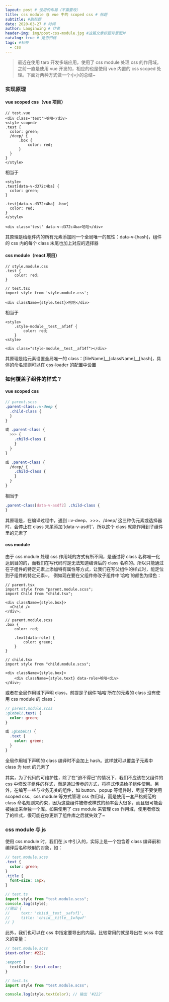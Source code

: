```yaml
---
layout: post # 使用的布局（不需要改）
title: css module 与 vue 中的 scoped css # 标题
subtitle: #副标题
date: 2020-03-27 # 时间
author: Lauginwing # 作者
header-img: img/post-css-module.jpg #这篇文章标题背景图片
catalog: true # 是否归档
tags: #标签
  - css
---
```


> 最近在使用 taro 开发多端应用，使用了 css module 处理 css 的作用域。之前一直是使用 vue 开发的，相应的也是使用 vue 内置的 css scoped 处理。下面对两种方式做一个小小的总结~

### 实现原理

#### vue scoped css（vue 项目）

```tsx
// test.vue
<div class='test'>哈哈</div>
<style scoped>
.test {
  color: green;
  /deep/ {
      .box {
          color: red;
      }
  }
}
</style>
```

相当于

```tsx
<style>
.test[data-v-d372c4ba] {
  color: green;
}

.test[data-v-d372c4ba] .box{
  color: red;
}
</style>

<div class='test' data-v-d372c4ba>哈哈</div>
```

其原理是给组件内的所有元素添加同一个全局唯一的属性：data-v-[hash]，组件的 css 内的每个 class 末尾也加上对应的选择器

#### css module（react 项目）

```tsx
// style.module.css
.test {
    color: red;
}

// test.tsx
import style from 'style.module.css';

<div className={style.test}>哈哈</div>

```

相当于

```tsx
<style>
    .style-module__test__af14f {
        color: red;
    }
<style>

<div class="style-module__test__af14f"></div>

```

其原理是给元素设置全局唯一的 class：[fileName]\_\_[className]\_\_[hash]，具体的命名规则可以在 css-loader 的配置中设置

### 如何覆盖子组件的样式？

#### vue scoped css

```scss
// parent.scss
.parent-class::v-deep {
  .child-class {
  }
}

或 .parent-class {
  >>> {
    .child-class {
    }
  }
}

或 .parent-class {
  /deep/ {
    .child-class {
    }
  }
}
```

相当于

```scss
.parent-class[data-v-asdf2] .child-class {
}
```

其原理是，在编译过程中，遇到 ::v-deep、>>>、/deep/ 这三种伪元素或选择器时，会停止在 class 末尾添加‘[data-v-asdf]’，所以这个 class 就能作用到子组件里的元素了

#### css module

由于 css module 处理 css 作用域的方式有所不同，是通过将 class 名称唯一化达到目的的，而我们在写代码时是无法知道编译后的 class 名称的。所以只能通过在子组件的特定元素上添加特有属性等方式，让我们在写父组件的样式时，能定位到子组件的特定元素~，
例如现在要在父组件修改子组件中‘哈哈’的颜色为绿色：

```tsx
// parent.tsx
import style from "parent.module.scss";
import Child from "child.tsx";

<div className={style.box}>
  <Child />
</div>;

// parent.module.scss
.box {
    color: red;

    .text[data-role] {
        color: green;
    }
}

// child.tsx
import style from "child.module.scss";

<div className={style.box}>
    <div className={style.text} data-role>哈哈<div>
</div>;
```

或者在全局作用域下声明 class，前提是子组件‘哈哈’所在的元素的 class 没有使用 css module 的 class：

```scss
// parent.module.scss
:global(.text) {
  color: green;
}

或 :global() {
  .text {
    color: green;
  }
}
```

全局作用域下声明的 class 编译时不会加上 hash。这样就可以覆盖子元素中 class 为 text 的元素了

其实，为了代码的可维护性，除了在“迫不得已”的情况下，我们不应该在父组件的 css 中修改子组件的样式，而是通过传参的方式，将样式传递给子组件使用。另外，在编写一些与业务无关的组件，如 button、popup 等组件时，尽量不要使用 scoped css、css module 等方式管理 css 作用域，而是使用一套严格规范的 class 命名规则来约束，因为这些组件被修改样式的频率会大很多，而且很可能会被抽出来单独一个库。如果使用了 css module 来管理 css 作用域，使用者修改了的样式，很可能在你更新了组件库之后就失效了~

### css module 与 js

使用 css module 时，我们在 js 中引入的，实际上是一个包含着 class 编译前和编译后名称映射的对象，如：

```scss
// test.module.scss
.text {
  color: green;
}
.title {
  font-size: 16px;
}
```

```js
// test.ts
import style from "test.module.scss";
console.log(style);
//输出 {
//     text: 'chiid__text__safsf1',
//     title: 'chiid__title__1wfqwf'
// }
```

此外，我们也可以在 css 中指定要导出的内容。比较常用的就是导出在 scss 中定义的变量：

```scss
// test.module.scss
$text-color: #222;

:export {
  textColor: $text-color;
}
```

```ts
// test.ts
import style from "test.module.scss";

console.log(style.textColor); // 输出 ‘#222’
```
